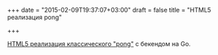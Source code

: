 +++
date = "2015-02-09T19:37:07+03:00"
draft = false
title = "HTML5 реализация pong"

+++

<p><a href="https://github.com/dimiro1/gopong">HTML5 реализация классического &quot;pong&quot;</a> с бекендом на Go.</p>

